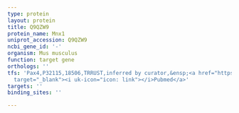 ```yaml
---
type: protein
layout: protein
title: Q9QZW9
protein_name: Mnx1
uniprot_accession: Q9QZW9
ncbi_gene_id: '-'
organism: Mus musculus
function: target gene
orthologs: ''
tfs: 'Pax4,P32115,18506,TRRUST,inferred by curator,&ensp;<a href="https://www.ncbi.nlm.nih.gov/pubmed/?term=14729487%5Buid%5D+OR+29087512%5Buid%5D"
  target="_blank"><i uk-icon="icon: link"></i>Pubmed</a>'
targets: ''
binding_sites: ''

---
```

